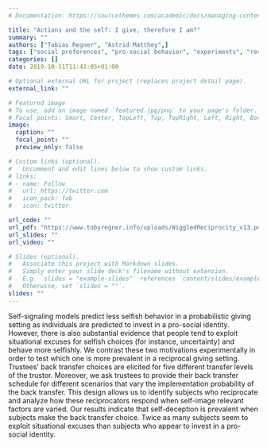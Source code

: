 ```yaml
---
# Documentation: https://sourcethemes.com/academic/docs/managing-content/

title: "Actions and the self: I give, therefore I am?"
summary: ""
authors: ["Tobias Regner", "Astrid Matthey",]
tags: ["social preferences", "pro-social behavior", "experiments", "reciprocity", "moral wiggle room", "self-image concerns", "self-signaling"]
categories: []
date: 2019-10-31T11:43:05+01:00

# Optional external URL for project (replaces project detail page).
external_link: ""

# Featured image
# To use, add an image named `featured.jpg/png` to your page's folder.
# Focal points: Smart, Center, TopLeft, Top, TopRight, Left, Right, BottomLeft, Bottom, BottomRight.
image:
  caption: ""
  focal_point: ""
  preview_only: false

# Custom links (optional).
#   Uncomment and edit lines below to show custom links.
# links:
# - name: Follow
#   url: https://twitter.com
#   icon_pack: fab
#   icon: twitter

url_code: ""
url_pdf: "https://www.tobyregner.info/uploads/WiggledReciprocity_v13.pdf"
url_slides: ""
url_video: ""

# Slides (optional).
#   Associate this project with Markdown slides.
#   Simply enter your slide deck's filename without extension.
#   E.g. `slides = "example-slides"` references `content/slides/example-slides.md`.
#   Otherwise, set `slides = ""`.
slides: ""
---
```


Self-signaling models predict less selfish behavior in a probabilistic giving setting as individuals are predicted to invest in a pro-social identity. However, there is also substantial evidence that people tend to exploit situational excuses for selfish choices (for instance, uncertainty) and behave more selfishly. We contrast these two motivations experimentally in order to test which one is more prevalent in a reciprocal giving setting. Trustees' back transfer choices are elicited for five different transfer levels of the trustor. Moreover, we ask trustees to provide their back transfer schedule for different scenarios that vary the implementation probability of the back transfer. This design allows us to identify subjects who reciprocate and analyze how these reciprocators respond when self-image relevant factors are varied. Our results indicate that self-deception is prevalent when subjects make the back transfer choice. Twice as many subjects seem to exploit situational excuses than subjects who appear to invest in a pro-social identity.
